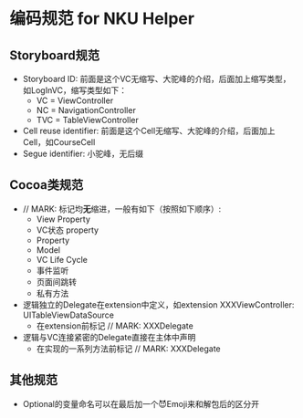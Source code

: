 # 编码规范 for NKU Helper
## Storyboard规范
- Storyboard ID: 前面是这个VC无缩写、大驼峰的介绍，后面加上缩写类型，如LogInVC，缩写类型如下：
    - VC = ViewController
    - NC = NavigationController
    - TVC = TableViewController
- Cell reuse identifier: 前面是这个Cell无缩写、大驼峰的介绍，后面加上Cell，如CourseCell
- Segue identifier: 小驼峰，无后缀

## Cocoa类规范
- // MARK: 标记均**无**缩进，一般有如下（按照如下顺序）:
    - View Property
    - VC状态 property
    - Property
    - Model
    - VC Life Cycle
    - 事件监听
    - 页面间跳转
    - 私有方法
- 逻辑独立的Delegate在extension中定义，如extension XXXViewController: UITableViewDataSource
    - 在extension前标记 // MARK: XXXDelegate
- 逻辑与VC连接紧密的Delegate直接在主体中声明
    - 在实现的一系列方法前标记 // MARK: XXXDelegate

## 其他规范
- Optional的变量命名可以在最后加一个😈Emoji来和解包后的区分开